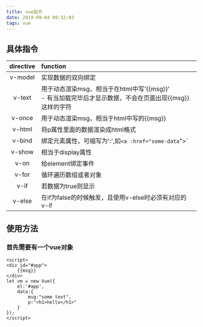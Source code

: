 ```yaml
---
title: vue指令
date: 2019-09-04 09:32:03
tags: vue
---
```


## **具体指令**  

| directive | function                                                                                                     |
| :-:       | :-                                                                                                           |
| v-model   |  实现数据的双向绑定                                                                                         |
| v-text    |  用于动态渲染msg，相当于在html中写'{{msg}}'<br> - 有当加载完毕后才显示数据，不会在页面出现{{msg}}这样的字符 |
| v-once    |  用于动态渲染msg，相当于html中写的{{msg}}                                                                   |
| v-html    |  将p属性里面的数据渲染成html格式                                                                            |
| v-bind    |  绑定元素属性，可缩写为':',如`<a :href="some-data`"></a>`                                                   |
| v-show    |  相当于display属性                                                                                          |
| v-on      | 给element绑定事件                                                                                            |
| v-for     | 循环遍历数组或者对象                                                                                         |
| v-if      | 若数据为true则显示                                                                                           |
| v-else    | 在if为false的时候触发，且使用v-else时必须有对应的v-if                                                        |


## 使用方法

### 首先需要有一个vue对象
```
<script> 
<div id="#app">
    {{msg}}
</div>
let vm = new Vue({
    el:'#app',
    data:{
        msg:"some text",
        p:"<h1>hello</h1>"
    }
});
</script>
